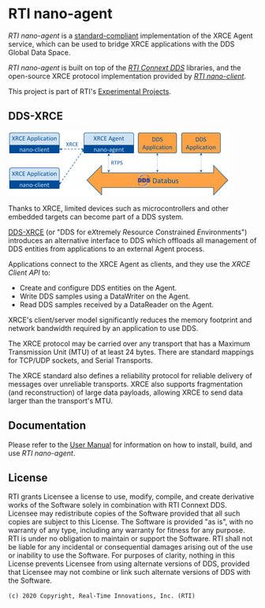 # RTI nano-agent

*RTI nano-agent* is a [standard-compliant][omg-xrce] implementation of the XRCE
Agent service, which can be used to bridge XRCE applications with the DDS Global
Data Space.

*RTI nano-agent* is built on top of the [*RTI Connext DDS*][connext-home]
libraries, and the open-source XRCE protocol implementation provided by
[*RTI nano-client*][nano-client-git].

This project is part of RTI's [Experimental Projects][experimental-faq].

## DDS-XRCE

![DDS-XRCE System Architecture][dds-xrce-architecture]

Thanks to XRCE, limited devices such as microcontrollers and other embedded
targets can become part of a DDS system.

[DDS-XRCE][omg-xrce] (or "DDS for e*X*tremely *R*esource *C*onstrained *E*nvironments") introduces 
an alternative interface to DDS which offloads all management of DDS entities
from applications to an external Agent process.

Applications connect to the XRCE Agent as clients, and they use the
*XRCE Client API* to:

* Create and configure DDS entities on the Agent.
* Write DDS samples using a DataWriter on the Agent.
* Read DDS samples received by a DataReader on the Agent.

XRCE's client/server model significantly reduces the memory
footprint and network bandwidth required by an application to use DDS.

The XRCE protocol may be carried over any transport that has a 
Maximum Transmission Unit (MTU) of at least 24 bytes. There are
standard mappings for TCP/UDP sockets, and Serial Transports.

The XRCE standard also defines a reliability protocol for reliable
delivery of messages over unreliable transports. XRCE also supports 
fragmentation (and reconstruction) of large data payloads, allowing 
XRCE to send data larger than the transport's MTU.

## Documentation

Please refer to the [User Manual][nano-agent-docs] for 
information on how to install, build, and use *RTI nano-agent*.

## License

RTI grants Licensee a license to use, modify, compile, and create derivative
works of the Software solely in combination with RTI Connext DDS. Licensee
may redistribute copies of the Software provided that all such copies are
subject to this License. The Software is provided "as is", with no warranty
of any type, including any warranty for fitness for any purpose. RTI is
under no obligation to maintain or support the Software. RTI shall not be
liable for any incidental or consequential damages arising out of the use or
inability to use the Software. For purposes of clarity, nothing in this
License prevents Licensee from using alternate versions of DDS, provided
that Licensee may not combine or link such alternate versions of DDS with
the Software.

```text
(c) 2020 Copyright, Real-Time Innovations, Inc. (RTI)
```

[omg-xrce]: https://www.omg.org/spec/DDS-XRCE/About-DDS-XRCE/ "OMG DDS-XRCE Specification"
[nano-client-git]: https://github.com/rticommunity/nano-client.git "RTI nano-client Git repository"
[nano-agent-docs]: https://community.rti.com/static/documentation/nano/nano-agent/latest "RTI nano-agent User Manual"
[connext-home]: https://www.rti.com/products/connext-dds-professional "RTI Connext DDS Professional Homepage"
[experimental-faq]: https://www.rti.com/developers/rti-labs/experimental-product-faq "RTI Experimental Product FAQ"
[dds-xrce-architecture]: doc/static/dds_xrce_architecture.png "DDS-XRCE System Architecture"
